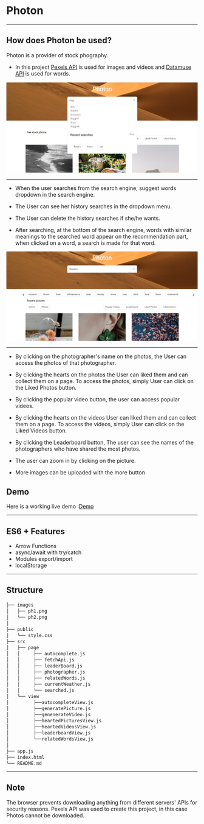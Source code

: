# Photon

---

## How does Photon be used?

Photon is a provider of stock phography.

- In this project [Pexels API](https://www.pexels.com/api/) is used for images and videos and [Datamuse API](https://www.datamuse.com/api/) is used for words.

![Page view](./images/pt1.png)

---

- When the user searches from the search engine, suggest words dropdown in the search engine.

- The User can see her history searches in the dropdown menu.

- The User can delete the history searches if she/he wants.

- After searching, at the bottom of the search engine, words with similar meanings to the searched word appear on the recommendation part, when clicked on a word, a search is made for that word.

![Page view](./images/pt2.png)

---

- By clicking on the photographer's name on the photos, the User can access the photos of that photographer.

- By clicking the hearts on the photos the User can liked them and can collect them on a page. To access the photos, simply User can click on the Liked Photos button.

- By clicking the popular video button, the user can access popular videos.

- By clicking the hearts on the videos User can liked them and can collect them on a page. To access the videos, simply User can click on the Liked Videos button.

- By clicking the Leaderboard button, The user can see the names of the photographers who have shared the most photos.

- The user can zoom in by clicking on the picture.

- More images can be uploaded with the more button

## Demo

Here is a working live demo :[Demo](https://asiyegokalp.github.io/Photon/)

---

## ES6 + Features

- Arrow Functions
- async/await with try/catch
- Modules export/import
- localStorage

---

## Structure

```
├── images
│   ├── ph1.png
│   └── ph2.png
│
├── public
│   └── style.css
├── src
│   ├── page
│   │     ├── autocomplete.js
│   │     ├── fetchApi.js
│   │     ├── leaderBoard.js
│   │     ├── photographer.js
│   │     ├── relatedWords.js
│   │     ├── currentWeather.js
│   │     └── searched.js
│   └── view
│         ├──autocompleteView.js
│         ├──generatePicture.js
│         ├──genenerateVideo.js
│         ├──heartedPicturesView.js
│         ├──heartedVideosView.js
│         ├──leaderboardView.js
│         └──relatedWordsView.js
│
├── app.js
├── index.html
└── README.md

```

---

## Note

The browser prevents downloading anything from different servers' APIs for security reasons. Pexels API was used to create this project, in this case Photos cannot be downloaded.
